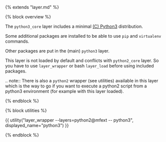 {% extends "layer.md" %}

{% block overview %}

The `python3_core` layer includes a minimal [(C) Python3](http://python.org) distribution.

Some additional packages are installed to be able to use `pip` and `virtualenv` commands.

Other packages are put in the (main) `python3` layer.

This layer is not loaded by default and conflicts with `python2_core` layer.
So you have to use `layer_wrapper` or bash `layer_load` before using
included packages.

.. note::
    There is also a `python2` wrapper (see utilities) available in this layer which is the way to go if you want to execute a python2 script from a python3 environment (for example with this layer loaded).

{% endblock %}

{% block utilities %}

{{ utility("layer_wrapper --layers=python2@mfext -- python3", displayed_name="python3") }}

{% endblock %}

